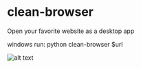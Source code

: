 # clean-browser
Open your favorite website as a desktop app

windows run: 
python clean-browser $url

![alt text]([http://url/to/img.png](https://github.com/MauBorre/clean-browser/blob/main/example.png)https://github.com/MauBorre/clean-browser/blob/main/example.png)

